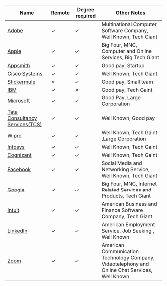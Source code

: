 Name|Remote|Degree required|Other Notes
-|-|-|-
[Adobe](https://github.com/ImagineZero0/StartHub/blob/company-name/Adobe.md)|&check;|&check;|Multinational Computer Software Company, Well Known, Tech Giant
[Apple](https://github.com/ImagineZero0/StartHub/blob/company-name/Apple.md)|&check;|&check;| Big Four, MNC, Computer and Online Services, Big Tech Giant
[Appsmith](https://github.com/draco-malfoy/StartHub/blob/main/Appsmith.md)|&check;|&check;|Good pay, Startup
[Cisco Systems](https://github.com/ImagineZero0/StartHub/blob/company-name/Cisco_Systems.md)|&check;|&check;| Well Known, Tech Giant
[Stickermule](https://github.com/draco-malfoy/StartHub/blob/main/Stickermule.md)|&cross;|&check;|Good pay, Small team
[IBM](https://github.com/pv24/StartHub/blob/patch-1/IBM.md)|&check;|&cross;|Good pay, Tech Gaint
[Microsoft](https://www.microsoft.com/en-in)|&check;|&check;|Good Pay, Large Corporation
[Tata Consultancy Services(TCS)](https://github.com/draco-malfoy/StartHub/blob/main/Tata_Consultancy_Services(TCS).md)|&check;|&check;|Well Known, Good pay
[Wipro](https://github.com/pv24/StartHub/blob/patch-1/Wipro.md)|&check;|&check;|Well Known, Tech Gaint ,Large Corporation
[Infosys](https://github.com/pv24/StartHub/blob/patch-1/Infosys.md)|&check;|&check;|Well Known, Tech Gaint
[Cognizant](https://github.com/pv24/StartHub/blob/patch-1/Cognizant.md)|&check;|&check;| Well Known, Tech Gaint
[Facebook](https://github.com/ImagineZero0/StartHub/blob/company-name/Facebook.md)|&check;|&check;| Social Media and Networking Service, Well Known, Tech Giant
[Google](https://github.com/ImagineZero0/StartHub/blob/company-name/Google.md)|&check;|&check;|Big Four, MNC, Internet Related Services and Products, Tech Giant
[Intuit](https://github.com/ImagineZero0/StartHub/blob/company-name/Intuit.md)|&check;|&check;| American Business and Finance Software Company, Tech Giant
[LinkedIn](https://github.com/ImagineZero0/StartHub/blob/company-name/LinkedIn.md)|&check;|&check;| American Employment Service, Job Seeking , Well Known
[Zoom](https://github.com/ImagineZero0/StartHub/blob/company-name/Zoom.md)|&check;|&check;| American Communication Technology Company, Videotelephony and Online Chat Services, Well Known
